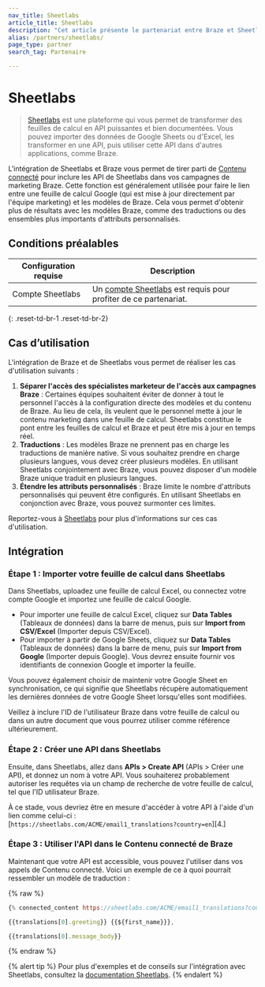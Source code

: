 ```yaml
---
nav_title: Sheetlabs
article_title: Sheetlabs
description: "Cet article présente le partenariat entre Braze et Sheetlabs, un service qui vous permet de personnaliser vos campagnes de marketing à l'aide de données issues de feuilles de calcul."
alias: /partners/sheetlabs/
page_type: partner
search_tag: Partenaire

---
```


# Sheetlabs

> [Sheetlabs][1] est une plateforme qui vous permet de transformer des feuilles de calcul en API puissantes et bien documentées. Vous pouvez importer des données de Google Sheets ou d'Excel, les transformer en une API, puis utiliser cette API dans d'autres applications, comme Braze.

L'intégration de Sheetlabs et Braze vous permet de tirer parti de [Contenu connecté][2] pour inclure les API de Sheetlabs dans vos campagnes de marketing Braze. Cette fonction est généralement utilisée pour faire le lien entre une feuille de calcul Google (qui est mise à jour directement par l'équipe marketing) et les modèles de Braze. Cela vous permet d'obtenir plus de résultats avec les modèles Braze, comme des traductions ou des ensembles plus importants d'attributs personnalisés.

## Conditions préalables

| Configuration requise | Description |
| ----------- | ----------- |
| Compte Sheetlabs | Un [compte Sheetlabs][1] est requis pour profiter de ce partenariat. |
{: .reset-td-br-1 .reset-td-br-2}

## Cas d’utilisation

L'intégration de Braze et de Sheetlabs vous permet de réaliser les cas d'utilisation suivants :

1. **Séparer l'accès des spécialistes marketeur de l'accès aux campagnes Braze** : Certaines équipes souhaitent éviter de donner à tout le personnel l'accès à la configuration directe des modèles et du contenu de Braze. Au lieu de cela, ils veulent que le personnel mette à jour le contenu marketing dans une feuille de calcul. Sheetlabs constitue le pont entre les feuilles de calcul et Braze et peut être mis à jour en temps réel.
2. **Traductions** : Les modèles Braze ne prennent pas en charge les traductions de manière native. Si vous souhaitez prendre en charge plusieurs langues, vous devez créer plusieurs modèles. En utilisant Sheetlabs conjointement avec Braze, vous pouvez disposer d'un modèle Braze unique traduit en plusieurs langues.
3. **Étendre les attributs personnalisés** : Braze limite le nombre d'attributs personnalisés qui peuvent être configurés. En utilisant Sheetlabs en conjonction avec Braze, vous pouvez surmonter ces limites.

Reportez-vous à [Sheetlabs][3] pour plus d'informations sur ces cas d'utilisation.

## Intégration

### Étape 1 : Importer votre feuille de calcul dans Sheetlabs

Dans Sheetlabs, uploadez une feuille de calcul Excel, ou connectez votre compte Google et importez une feuille de calcul Google. 

- Pour importer une feuille de calcul Excel, cliquez sur **Data Tables** (Tableaux de données) dans la barre de menus, puis sur **Import from CSV/Excel** (Importer depuis CSV/Excel).
- Pour importer à partir de Google Sheets, cliquez sur **Data Tables** (Tableaux de données) dans la barre de menu, puis sur **Import from Google** (Importer depuis Google). Vous devrez ensuite fournir vos identifiants de connexion Google et importer la feuille.

Vous pouvez également choisir de maintenir votre Google Sheet en synchronisation, ce qui signifie que Sheetlabs récupère automatiquement les dernières données de votre Google Sheet lorsqu'elles sont modifiées.

Veillez à inclure l'ID de l'utilisateur Braze dans votre feuille de calcul ou dans un autre document que vous pourrez utiliser comme référence ultérieurement.

### Étape 2 : Créer une API dans Sheetlabs

Ensuite, dans Sheetlabs, allez dans **APIs > Create API** (APIs > Créer une API), et donnez un nom à votre API. Vous souhaiterez probablement autoriser les requêtes via un champ de recherche de votre feuille de calcul, tel que l'ID utilisateur Braze.

À ce stade, vous devriez être en mesure d'accéder à votre API à l'aide d'un lien comme celui-ci :<br> [`https://sheetlabs.com/ACME/email1_translations?country=en`][4.]

### Étape 3 : Utiliser l'API dans le Contenu connecté de Braze

Maintenant que votre API est accessible, vous pouvez l'utiliser dans vos appels de Contenu connecté. Voici un exemple de ce à quoi pourrait ressembler un modèle de traduction :

{% raw %}
```js
{% connected_content https://sheetlabs.com/ACME/email1_translations?country={{${country}}} :save translations %}

{{translations[0].greeting}} {{${first_name}}},

{{translations[0].message_body}}
```
{% endraw %}

{% alert tip %}
Pour plus d'exemples et de conseils sur l'intégration avec Sheetlabs, consultez la [documentation Sheetlabs](https://app.sheetlabs.com/docs/producers/braze/).
{% endalert %}


[1]: https://sheetlabs.com/
[2]: https://www.braze.com/docs/user_guide/personalization_and_dynamic_content/connected_content/about_connected_content/
[3]: https://app.sheetlabs.com/docs/producers/braze/
[4]: https://sheetlabs.com/ACME/email1_translations?country=en